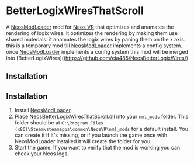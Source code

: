 # BetterLogixWiresThatScroll

A [NeosModLoader](https://github.com/zkxs/NeosModLoader) mod for [Neos VR](https://neos.com/) that optimizes and anamates the rendering of logix wires. it optimizes the rendering by making them use shared materials. it anamates the logix wires by paning them on the x axis. this is a temporary mod till [NeosModLoader](https://github.com/zkxs/NeosModLoader) implements a config system. once [NeosModLoader](https://github.com/zkxs/NeosModLoader) implements a config system this mod will be merged into [BetterLogixWires]((https://github.com/eia485/NeosBetterLogixWires/)

## Installation
## Installation
1. Install [NeosModLoader](https://github.com/zkxs/NeosModLoader).
1. Place [NeosBetterLogixWiresThatScroll.dll](https://github.com/eia485/NeosBetterLogixWiresThatScroll/releases/latest/download/BetterLogixWiresThatScroll.dll) into your `nml_mods` folder. This folder should be at `C:\Program Files (x86)\Steam\steamapps\common\NeosVR\nml_mods` for a default install. You can create it if it's missing, or if you launch the game once with NeosModLoader installed it will create the folder for you.
1. Start the game. If you want to verify that the mod is working you can check your Neos logs.